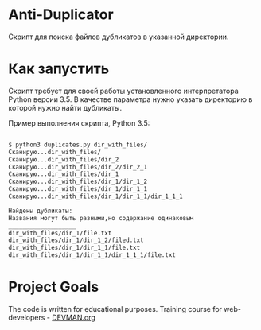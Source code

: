 # Anti-Duplicator

Скрипт для поиска файлов дубликатов в указанной директории.

# Как запустить

Скрипт требует для своей работы установленного интерпретатора Python версии 3.5.
В качестве параметра нужно указать директорию в которой нужно найти дубликаты.

Пример выполнения скрипта, Python 3.5:

```bash

$ python3 duplicates.py dir_with_files/
Сканирую...dir_with_files/
Сканирую...dir_with_files/dir_2
Сканирую...dir_with_files/dir_2/dir_2_1
Сканирую...dir_with_files/dir_1
Сканирую...dir_with_files/dir_1/dir_1_2
Сканирую...dir_with_files/dir_1/dir_1_1
Сканирую...dir_with_files/dir_1/dir_1_1/dir_1_1_1

Найдены дубликаты:
Названия могут быть разными,но содержание одинаковым
___________________
dir_with_files/dir_1/file.txt
dir_with_files/dir_1/dir_1_2/filed.txt
dir_with_files/dir_1/dir_1_1/file.txt
dir_with_files/dir_1/dir_1_1/dir_1_1_1/file.txt


```

# Project Goals

The code is written for educational purposes. Training course for web-developers - [DEVMAN.org](https://devman.org)
